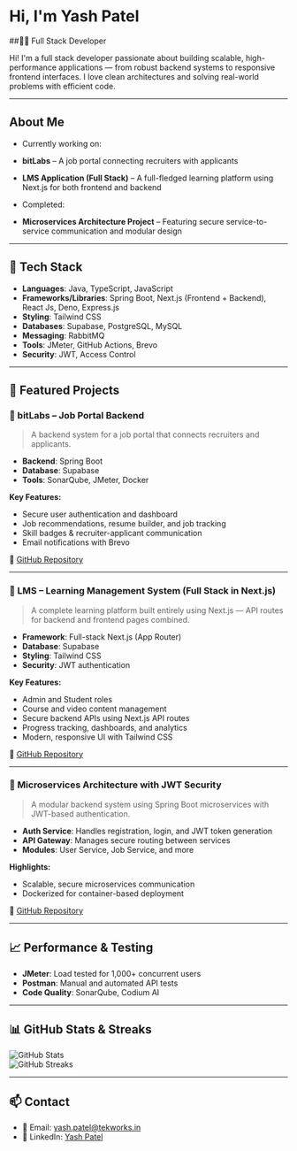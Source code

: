 #  Hi, I'm Yash Patel  
##🧑‍💻 Full Stack Developer

Hi! I'm a full stack developer passionate about building scalable, high-performance applications — from robust backend systems to responsive frontend interfaces. I love clean architectures and solving real-world problems with efficient code.

---

##  About Me  
-  Currently working on:
  - **bitLabs** – A job portal connecting recruiters with applicants  
  - **LMS Application (Full Stack)** – A full-fledged learning platform using Next.js for both frontend and backend  

-  Completed:
  - **Microservices Architecture Project** – Featuring secure service-to-service communication and modular design  

---

## 🚀 Tech Stack

- **Languages**: Java, TypeScript, JavaScript  
- **Frameworks/Libraries**: Spring Boot, Next.js (Frontend + Backend), React Js, Deno, Express.js  
- **Styling**: Tailwind CSS  
- **Databases**: Supabase, PostgreSQL, MySQL  
- **Messaging**: RabbitMQ  
- **Tools**: JMeter, GitHub Actions, Brevo  
- **Security**: JWT, Access Control  

---

## 💼 Featured Projects

### 🔹 bitLabs – Job Portal Backend  
> A backend system for a job portal that connects recruiters and applicants.

- **Backend**: Spring Boot  
- **Database**: Supabase  
- **Tools**: SonarQube, JMeter, Docker  

**Key Features:**
- Secure user authentication and dashboard  
- Job recommendations, resume builder, and job tracking  
- Skill badges & recruiter-applicant communication  
- Email notifications with Brevo

🔗 [GitHub Repository](https://github.com/YashPatel-250702/bitLabs-Application-BE)  

---

### 🔹 LMS – Learning Management System (Full Stack in Next.js)  
> A complete learning platform built entirely using Next.js — API routes for backend and frontend pages combined.

- **Framework**: Full-stack Next.js (App Router)  
- **Database**: Supabase  
- **Styling**: Tailwind CSS  
- **Security**: JWT authentication

**Key Features:**
- Admin and Student roles  
- Course and video content management  
- Secure backend APIs using Next.js API routes  
- Progress tracking, dashboards, and analytics  
- Modern, responsive UI with Tailwind CSS  

🔗 [GitHub Repository](https://github.com/eedekarunakar/LMS)  

---

### 🔹 Microservices Architecture with JWT Security  
> A modular backend system using Spring Boot microservices with JWT-based authentication.

- **Auth Service**: Handles registration, login, and JWT token generation  
- **API Gateway**: Manages secure routing between services  
- **Modules**: User Service, Job Service, and more  

**Highlights:**
- Scalable, secure microservices communication  
- Dockerized for container-based deployment   

🔗 [GitHub Repository](https://github.com/YashPatel-250702/Microservice-Architecture-Projects)  

---

## 📈 Performance & Testing

- **JMeter**: Load tested for 1,000+ concurrent users  
- **Postman**: Manual and automated API tests  
- **Code Quality**: SonarQube, Codium AI  

---

## 📊 GitHub Stats & Streaks  

![GitHub Stats](https://github-readme-stats.vercel.app/api?username=YashPatel-250702&show_icons=true&count_private=true&hide_title=true)  
![GitHub Streaks](https://github-readme-streak-stats.herokuapp.com/?user=YashPatel-250702&theme=radical)

---

## 📫 Contact  
- 📧 Email: yash.patel@tekworks.in  
- 💼 LinkedIn: [Yash Patel](https://www.linkedin.com/in/yash-patel-479250206/)

